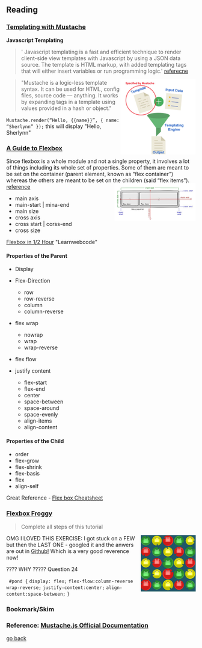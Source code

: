 ## Reading

### [Templating with Mustache](https://medium.com/@1sherlynn/javascript-templating-language-and-engine-mustache-js-with-node-and-express-f4c2530e73b2)

**Javascript Templating**

> ' Javascript templating is a fast and efficient technique to render client-side view templates with Javascript by using a JSON data source. The template is HTML markup, with added templating tags that will either insert variables or run programming logic.' [referecne](https://medium.com/@1sherlynn/javascript-templating-language-and-engine-mustache-js-with-node-and-express-f4c2530e73b2)

<img src = "../images/mustache.JPG" height = "200px" align = "right">

> "Mustache is a logic-less template syntax. It can be used for HTML, config files, source code — anything. It works by expanding tags in a template using values provided in a hash or object."

`Mustache.render(“Hello, {{name}}”, { name: “Sherlynn” });`
this will display "Hello, Sherlynn"


###  [A Guide to Flexbox](https://css-tricks.com/snippets/css/a-guide-to-flexbox/)

Since flexbox is a whole module and not a single property, it involves a lot of things including its whole set of properties. Some of them are meant to be set on the container (parent element, known as “flex container”) whereas the others are meant to be set on the children (said “flex items”). [reference](https://css-tricks.com/snippets/css/a-guide-to-flexbox/)
<img src = "../images/basic-flexbox.JPG" height= "100" align ="right">

- main axis
- main-start | mina-end
- main size
- cross axis
- cross start | corss-end
- cross size

[Flexbox in 1/2 Hour](https://www.youtube.com/watch?v=k32voqQhODc&t=207s)
"Learnwebcode"


#### Properties of the Parent

- Display
- Flex-Direction
  - row 
  - row-reverse
  - column
  - column-reverse
- flex wrap
  - nowrap
  - wrap
  - wrap-reverse

- flex flow
- justify content
  - flex-start
  - flex-end
  - center
  - space-between
  - space-around
  - space-evenly
  - align-items
  - align-content

#### Properties of the Child

- order
- flex-grow
- flex-shrink
- flex-basis
- flex
- align-self

 Great Reference - [Flex box Cheatsheet](https://yoksel.github.io/flex-cheatsheet/)








### [Flexbox Froggy](https://flexboxfroggy.com/)
> Complete all steps of this tutorial

OMG  I LOVED THIS EXERCISE:  <img src ="../images/frog-pond.JPG" height = "150" align="right">
I got stuck on a FEW but then the LAST ONE - 
googled it and the anwers are out in [Github!](https://gist.github.com/lukasrudnik/c72cafebd0db5bae4aa5563b24e73fd2)
Which is a very good reverence now!  

????  WHY ????? Question 24

` #pond {`
  `display: flex;`
`flex-flow:column-reverse wrap-reverse;`
`justify-content:center;`
`align-content:space-between;`
`}`


### Bookmark/Skim

### Reference: [Mustache.js Official Documentation](https://github.com/janl/mustache.js)

[go back](../README.md)